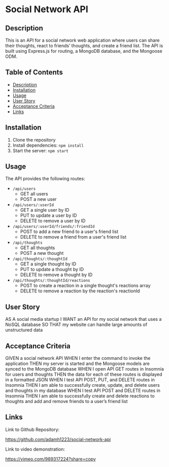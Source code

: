 # Social Network API

## Description

This is an API for a social network web application where users can share their thoughts, react to friends’ thoughts, and create a friend list. The API is built using Express.js for routing, a MongoDB database, and the Mongoose ODM.

## Table of Contents

- [Description](#description)
- [Installation](#installation)
- [Usage](#usage)
- [User Story](#user-story)
- [Acceptance Criteria](#acceptance-criteria)
- [Links](#link-to-github-repository)

## Installation

1. Clone the repository
2. Install dependencies: `npm install`
3. Start the server: `npm start`

## Usage

The API provides the following routes:

- `/api/users`
  - GET all users
  - POST a new user
- `/api/users/:userId`
  - GET a single user by ID
  - PUT to update a user by ID
  - DELETE to remove a user by ID
- `/api/users/:userId/friends/:friendId`
  - POST to add a new friend to a user's friend list
  - DELETE to remove a friend from a user's friend list
- `/api/thoughts`
  - GET all thoughts
  - POST a new thought
- `/api/thoughts/:thoughtId`
  - GET a single thought by ID
  - PUT to update a thought by ID
  - DELETE to remove a thought by ID
- `/api/thoughts/:thoughtId/reactions`
  - POST to create a reaction in a single thought's reactions array
  - DELETE to remove a reaction by the reaction's reactionId

## User Story

AS A social media startup
I WANT an API for my social network that uses a NoSQL database
SO THAT my website can handle large amounts of unstructured data

## Acceptance Criteria

GIVEN a social network API
WHEN I enter the command to invoke the application
THEN my server is started and the Mongoose models are synced to the MongoDB database
WHEN I open API GET routes in Insomnia for users and thoughts
THEN the data for each of these routes is displayed in a formatted JSON
WHEN I test API POST, PUT, and DELETE routes in Insomnia
THEN I am able to successfully create, update, and delete users and thoughts in my database
WHEN I test API POST and DELETE routes in Insomnia
THEN I am able to successfully create and delete reactions to thoughts and add and remove friends to a user’s friend list

## Links

Link to Github Repository:

https://github.com/adamh1223/social-network-api

Link to video demonstration:

https://vimeo.com/989317224?share=copy
